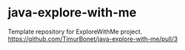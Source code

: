 # java-explore-with-me
Template repository for ExploreWithMe project.
https://github.com/TimurBonet/java-explore-with-me/pull/3
